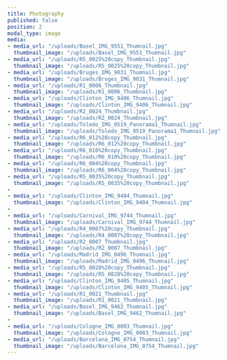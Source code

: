 ```yaml
---
title: Photography
published: false
position: 2
modal_type: image
media:
- media_url: "/uploads/Basel_IMG_9551_Thumnail.jpg"
  thumbnail_image: "/uploads/Basel_IMG_9551_Thumnail.jpg"
- media_url: "/uploads/R5_0025%20copy_Thumbnail.jpg"
  thumbnail_image: "/uploads/R5_0025%20copy_Thumbnail.jpg"
- media_url: "/uploads/Bruges_IMG_9031_Thumnail.jpg"
  thumbnail_image: "/uploads/Bruges_IMG_9031_Thumnail.jpg"
- media_url: "/uploads/R1_0006_Thumbnail.jpg"
  thumbnail_image: "/uploads/R1_0006_Thumbnail.jpg"
- media_url: "/uploads/Clinton_IMG_9406_Thumnail.jpg"
  thumbnail_image: "/uploads/Clinton_IMG_9406_Thumnail.jpg"
- media_url: "/uploads/R2_0024_Thumbnail.jpg"
  thumbnail_image: "/uploads/R2_0024_Thumbnail.jpg"
- media_url: "/uploads/Toledo_IMG_0519_Panorama1_Thumnail.jpg"
  thumbnail_image: "/uploads/Toledo_IMG_0519_Panorama1_Thumnail.jpg"
- media_url: "/uploads/R6_012%20copy_Thumbnail.jpg"
  thumbnail_image: "/uploads/R6_012%20copy_Thumbnail.jpg"
- media_url: "/uploads/R6_010%20copy_Thumbnail.jpg"
  thumbnail_image: "/uploads/R6_010%20copy_Thumbnail.jpg"
- media_url: "/uploads/R6_004%20copy_Thumbnail.jpg"
  thumbnail_image: "/uploads/R6_004%20copy_Thumbnail.jpg"
- media_url: "/uploads/R5_0035%20copy_Thumbnail.jpg"
  thumbnail_image: "/uploads/R5_0035%20copy_Thumbnail.jpg"
- 
- media_url: "/uploads/Clinton_IMG_9404_Thumnail.jpg"
  thumbnail_image: "/uploads/Clinton_IMG_9404_Thumnail.jpg"
- 
- media_url: "/uploads/Carnival_IMG_9744_Thumnail.jpg"
  thumbnail_image: "/uploads/Carnival_IMG_9744_Thumnail.jpg"
- media_url: "/uploads/R4_0007%20copy_Thumbnail.jpg"
  thumbnail_image: "/uploads/R4_0007%20copy_Thumbnail.jpg"
- media_url: "/uploads/R2_0007_Thumbnail.jpg"
  thumbnail_image: "/uploads/R2_0007_Thumbnail.jpg"
- media_url: "/uploads/Madrid_IMG_0496_Thumnail.jpg"
  thumbnail_image: "/uploads/Madrid_IMG_0496_Thumnail.jpg"
- media_url: "/uploads/R5_0028%20copy_Thumbnail.jpg"
  thumbnail_image: "/uploads/R5_0028%20copy_Thumbnail.jpg"
- media_url: "/uploads/Clinton_IMG_9405_Thumnail.jpg"
  thumbnail_image: "/uploads/Clinton_IMG_9405_Thumnail.jpg"
- media_url: "/uploads/R1_0021_Thumbnail.jpg"
  thumbnail_image: "/uploads/R1_0021_Thumbnail.jpg"
- media_url: "/uploads/Basel_IMG_9462_Thumnail.jpg"
  thumbnail_image: "/uploads/Basel_IMG_9462_Thumnail.jpg"
- 
- media_url: "/uploads/Cologne_IMG_0003_Thumnail.jpg"
  thumbnail_image: "/uploads/Cologne_IMG_0003_Thumnail.jpg"
- media_url: "/uploads/Barcelona_IMG_0754_Thumnail.jpg"
  thumbnail_image: "/uploads/Barcelona_IMG_0754_Thumnail.jpg"
---
```


